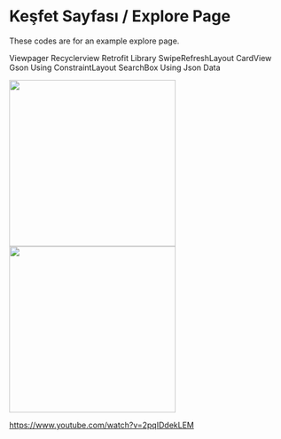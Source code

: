 # Keşfet Sayfası / Explore Page 

These codes are for an example explore page. 

Viewpager
Recyclerview
Retrofit Library
SwipeRefreshLayout
CardView
Gson
Using ConstraintLayout
SearchBox
Using Json Data

<p float="left">
 <img src="https://github.com/1emreaydin/explorePageAndroid/blob/master/Screenshot_20181215-234848.png" width="300">
<img src="https://github.com/1emreaydin/explorePageAndroid/blob/master/Screenshot_20181215-234826.png" width="300">
</p>

https://www.youtube.com/watch?v=2pqIDdekLEM
